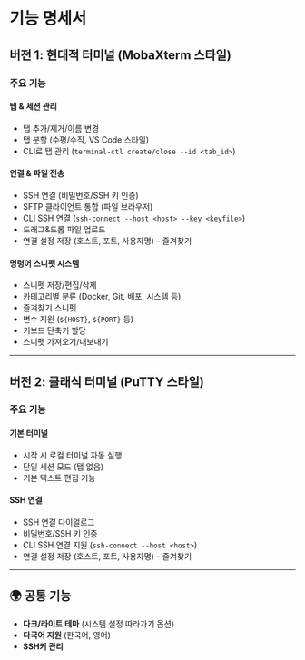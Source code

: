 # 기능 명세서

## 버전 1: 현대적 터미널 (MobaXterm 스타일)

### **주요 기능**

#### **탭 & 세션 관리**
- 탭 추가/제거/이름 변경
- 탭 분할 (수평/수직, VS Code 스타일)
- CLI로 탭 관리 (`terminal-ctl create/close --id <tab_id>`)

#### **연결 & 파일 전송**
- SSH 연결 (비밀번호/SSH 키 인증)
- SFTP 클라이언트 통합 (파일 브라우저)
- CLI SSH 연결 (`ssh-connect --host <host> --key <keyfile>`)
- 드래그&드롭 파일 업로드
- 연결 설정 저장 (호스트, 포트, 사용자명) - 즐겨찾기

#### **명령어 스니펫 시스템**
- 스니펫 저장/편집/삭제
- 카테고리별 분류 (Docker, Git, 배포, 시스템 등)
- 즐겨찾기 스니펫
- 변수 지원 (`${HOST}`, `${PORT}` 등)
- 키보드 단축키 할당
- 스니펫 가져오기/내보내기

---

## 버전 2: 클래식 터미널 (PuTTY 스타일)

### **주요 기능**

#### **기본 터미널**
- 시작 시 로컬 터미널 자동 실행
- 단일 세션 모드 (탭 없음)
- 기본 텍스트 편집 기능

#### **SSH 연결**
- SSH 연결 다이얼로그
- 비밀번호/SSH 키 인증
- CLI SSH 연결 지원 (`ssh-connect --host <host>`)
- 연결 설정 저장 (호스트, 포트, 사용자명) - 즐겨찾기

---

## 🌍 공통 기능

- **다크/라이트 테마** (시스템 설정 따라가기 옵션)
- **다국어 지원** (한국어, 영어)
- **SSH키 관리** 